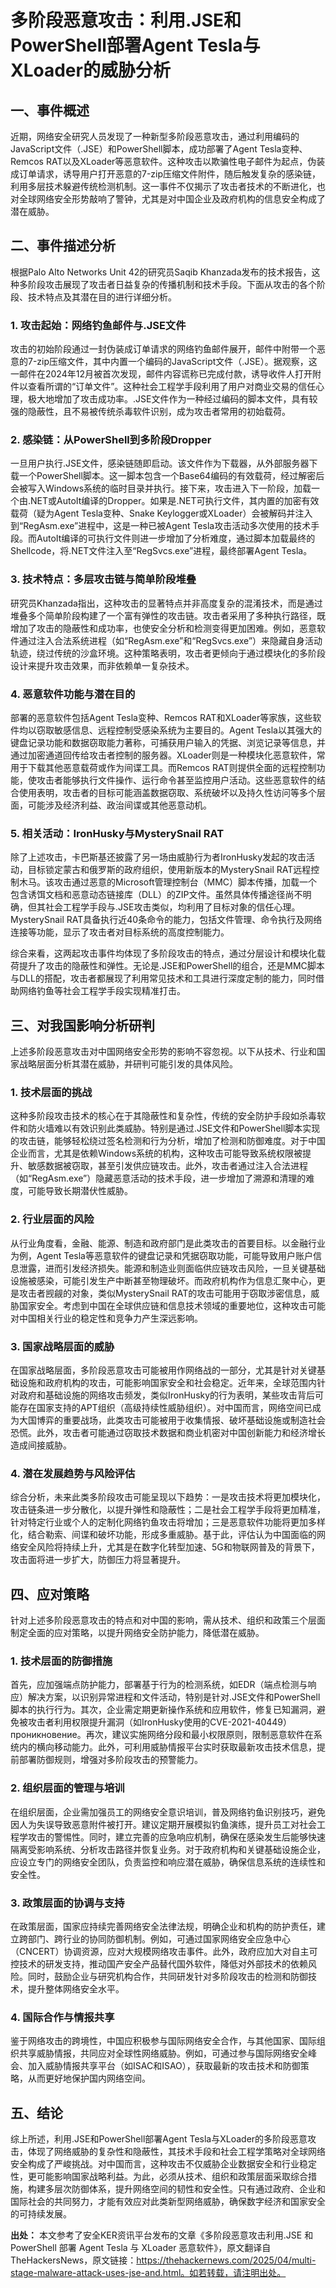 # 多阶段恶意攻击：利用.JSE和PowerShell部署Agent Tesla与XLoader的威胁分析

## 一、事件概述

  近期，网络安全研究人员发现了一种新型多阶段恶意攻击，通过利用编码的JavaScript文件（.JSE）和PowerShell脚本，成功部署了Agent Tesla变种、Remcos RAT以及XLoader等恶意软件。这种攻击以欺骗性电子邮件为起点，伪装成订单请求，诱导用户打开恶意的7-zip压缩文件附件，随后触发复杂的感染链，利用多层技术躲避传统检测机制。这一事件不仅揭示了攻击者技术的不断进化，也对全球网络安全形势敲响了警钟，尤其是对中国企业及政府机构的信息安全构成了潜在威胁。

## 二、事件描述分析

  根据Palo Alto Networks Unit 42的研究员Saqib Khanzada发布的技术报告，这种多阶段攻击展现了攻击者日益复杂的传播机制和技术手段。下面从攻击的各个阶段、技术特点及其潜在目的进行详细分析。

### 1. 攻击起始：网络钓鱼邮件与.JSE文件
  攻击的初始阶段通过一封伪装成订单请求的网络钓鱼邮件展开，邮件中附带一个恶意的7-zip压缩文件，其中内置一个编码的JavaScript文件（.JSE）。据观察，这一邮件在2024年12月被首次发现，邮件内容谎称已完成付款，诱导收件人打开附件以查看所谓的“订单文件”。这种社会工程学手段利用了用户对商业交易的信任心理，极大地增加了攻击成功率。.JSE文件作为一种经过编码的脚本文件，具有较强的隐蔽性，且不易被传统杀毒软件识别，成为攻击者常用的初始载荷。

### 2. 感染链：从PowerShell到多阶段Dropper
  一旦用户执行.JSE文件，感染链随即启动。该文件作为下载器，从外部服务器下载一个PowerShell脚本。这一脚本包含一个Base64编码的有效载荷，经过解密后会被写入Windows系统的临时目录并执行。接下来，攻击进入下一阶段，加载一个由.NET或AutoIt编译的Dropper。如果是.NET可执行文件，其内置的加密有效载荷（疑为Agent Tesla变种、Snake Keylogger或XLoader）会被解码并注入到“RegAsm.exe”进程中，这是一种已被Agent Tesla攻击活动多次使用的技术手段。而AutoIt编译的可执行文件则进一步增加了分析难度，通过脚本加载最终的Shellcode，将.NET文件注入至“RegSvcs.exe”进程，最终部署Agent Tesla。

### 3. 技术特点：多层攻击链与简单阶段堆叠
  研究员Khanzada指出，这种攻击的显著特点并非高度复杂的混淆技术，而是通过堆叠多个简单阶段构建了一个富有弹性的攻击链。攻击者采用了多种执行路径，既增加了攻击的隐蔽性和成功率，也使安全分析和检测变得更加困难。例如，恶意软件通过注入合法系统进程（如“RegAsm.exe”和“RegSvcs.exe”）来隐藏自身活动轨迹，绕过传统的沙盒环境。这种策略表明，攻击者更倾向于通过模块化的多阶段设计来提升攻击效果，而非依赖单一复杂技术。

### 4. 恶意软件功能与潜在目的
  部署的恶意软件包括Agent Tesla变种、Remcos RAT和XLoader等家族，这些软件均以窃取敏感信息、远程控制受感染系统为主要目的。Agent Tesla以其强大的键盘记录功能和数据窃取能力著称，可捕获用户输入的凭据、浏览记录等信息，并通过加密通道回传给攻击者控制的服务器。XLoader则是一种模块化恶意软件，常用于下载其他恶意载荷或作为间谍工具。而Remcos RAT则提供全面的远程控制功能，使攻击者能够执行文件操作、运行命令甚至监控用户活动。这些恶意软件的结合使用表明，攻击者的目标可能涵盖数据窃取、系统破坏以及持久性访问等多个层面，可能涉及经济利益、政治间谍或其他恶意动机。

### 5. 相关活动：IronHusky与MysterySnail RAT
  除了上述攻击，卡巴斯基还披露了另一场由威胁行为者IronHusky发起的攻击活动，目标锁定蒙古和俄罗斯的政府组织，使用新版本的MysterySnail RAT远程控制木马。该攻击通过恶意的Microsoft管理控制台（MMC）脚本传播，加载一个包含诱饵文档和恶意动态链接库（DLL）的ZIP文件。虽然具体传播途径尚不明确，但其社会工程学手段与.JSE攻击类似，均利用了目标对象的信任心理。MysterySnail RAT具备执行近40条命令的能力，包括文件管理、命令执行及网络连接等功能，显示了攻击者对目标系统的高度控制能力。

  综合来看，这两起攻击事件均体现了多阶段攻击的特点，通过分层设计和模块化载荷提升了攻击的隐蔽性和弹性。无论是.JSE和PowerShell的组合，还是MMC脚本与DLL的搭配，攻击者都展现了利用常见技术和工具进行深度定制的能力，同时借助网络钓鱼等社会工程学手段实现精准打击。

## 三、对我国影响分析研判

  上述多阶段恶意攻击对中国网络安全形势的影响不容忽视。以下从技术、行业和国家战略层面分析其潜在威胁，并研判可能引发的具体风险。

### 1. 技术层面的挑战
  这种多阶段攻击技术的核心在于其隐蔽性和复杂性，传统的安全防护手段如杀毒软件和防火墙难以有效识别此类威胁。特别是通过.JSE文件和PowerShell脚本实现的攻击链，能够轻松绕过签名检测和行为分析，增加了检测和防御难度。对于中国企业而言，尤其是依赖Windows系统的机构，这种攻击可能导致系统权限被提升、敏感数据被窃取，甚至引发供应链攻击。此外，攻击者通过注入合法进程（如“RegAsm.exe”）隐藏恶意活动的技术手段，进一步增加了溯源和清理的难度，可能导致长期潜伏性威胁。

### 2. 行业层面的风险
  从行业角度看，金融、能源、制造和政府部门是此类攻击的首要目标。以金融行业为例，Agent Tesla等恶意软件的键盘记录和凭据窃取功能，可能导致用户账户信息泄露，进而引发经济损失。能源和制造业则面临供应链攻击风险，一旦关键基础设施被感染，可能引发生产中断甚至物理破坏。而政府机构作为信息汇聚中心，更是攻击者觊觎的对象，类似MysterySnail RAT的攻击可能用于窃取涉密信息，威胁国家安全。考虑到中国在全球供应链和信息技术领域的重要地位，这种攻击可能对中国相关行业的稳定性和竞争力产生深远影响。

### 3. 国家战略层面的威胁
  在国家战略层面，多阶段恶意攻击可能被用作网络战的一部分，尤其是针对关键基础设施和政府机构的攻击，可能影响国家安全和社会稳定。近年来，全球范围内针对政府和基础设施的网络攻击频发，类似IronHusky的行为表明，某些攻击背后可能存在国家支持的APT组织（高级持续性威胁组织）。对中国而言，网络空间已成为大国博弈的重要战场，此类攻击可能被用于收集情报、破坏基础设施或制造社会恐慌。此外，攻击者可能通过窃取技术数据和商业机密对中国创新能力和经济增长造成间接威胁。

### 4. 潜在发展趋势与风险评估
  综合分析，未来此类多阶段攻击可能呈现以下趋势：一是攻击技术将更加模块化，攻击链条进一步分散化，以提升弹性和隐蔽性；二是社会工程学手段将更加精准，针对特定行业或个人的定制化网络钓鱼攻击将增加；三是恶意软件功能将更加多样化，结合勒索、间谍和破坏功能，形成多重威胁。基于此，评估认为中国面临的网络安全风险将持续上升，尤其是在数字化转型加速、5G和物联网普及的背景下，攻击面将进一步扩大，防御压力将显著提升。

## 四、应对策略

  针对上述多阶段恶意攻击的特点和对中国的影响，需从技术、组织和政策三个层面制定全面的应对策略，以提升网络安全防护能力，降低潜在威胁。

### 1. 技术层面的防御措施
  首先，应加强端点防护能力，部署基于行为的检测系统，如EDR（端点检测与响应）解决方案，以识别异常进程和文件活动，特别是针对.JSE文件和PowerShell脚本的执行行为。其次，企业需定期更新操作系统和应用软件，修复已知漏洞，避免被攻击者利用权限提升漏洞（如IronHusky使用的CVE-2021-40449） проникновение。再次，建议实施网络分段和最小权限原则，限制恶意软件在系统内的横向移动能力。此外，可利用威胁情报平台实时获取最新攻击技术信息，提前部署防御规则，增强对多阶段攻击的预警能力。

### 2. 组织层面的管理与培训
  在组织层面，企业需加强员工的网络安全意识培训，普及网络钓鱼识别技巧，避免因人为失误导致恶意附件被打开。建议定期开展模拟钓鱼演练，提升员工对社会工程学攻击的警惕性。同时，建立完善的应急响应机制，确保在感染发生后能够快速隔离受影响系统、分析攻击路径并恢复业务。对于政府机构和关键基础设施企业，应设立专门的网络安全团队，负责监控和响应潜在威胁，确保信息系统的连续性和安全性。

### 3. 政策层面的协调与支持
  在政策层面，国家应持续完善网络安全法律法规，明确企业和机构的防护责任，建立跨部门、跨行业的协同防御机制。例如，可通过国家网络安全应急中心（CNCERT）协调资源，应对大规模网络攻击事件。此外，政府应加大对自主可控技术的研发支持，推动国产安全产品替代国外软件，降低对外部技术的依赖风险。同时，鼓励企业与研究机构合作，共同研发针对多阶段攻击的检测和防御技术，提升整体网络安全水平。

### 4. 国际合作与情报共享
  鉴于网络攻击的跨境性，中国应积极参与国际网络安全合作，与其他国家、国际组织共享威胁情报，共同应对全球性网络威胁。例如，可通过参与国际网络安全峰会、加入威胁情报共享平台（如ISAC和ISAO），获取最新的攻击技术和防御策略，从而更好地保护国内网络空间。

## 五、结论

  综上所述，利用.JSE和PowerShell部署Agent Tesla与XLoader的多阶段恶意攻击，体现了网络威胁的复杂性和隐蔽性，其技术手段和社会工程学策略对全球网络安全构成了严峻挑战。对中国而言，这种攻击不仅威胁企业数据安全和行业稳定性，更可能影响国家战略利益。为此，必须从技术、组织和政策层面采取综合措施，构建多层次防御体系，提升网络空间的韧性和安全性。只有通过政府、企业和国际社会的共同努力，才能有效应对此类新型网络威胁，确保数字经济和国家安全的可持续发展。

**出处：** 本文参考了安全KER资讯平台发布的文章《多阶段恶意攻击利用.JSE 和 PowerShell 部署 Agent Tesla 与 XLoader 恶意软件》，原文翻译自TheHackersNews，原文链接：https://thehackernews.com/2025/04/multi-stage-malware-attack-uses-jse-and.html。如若转载，请注明出处。